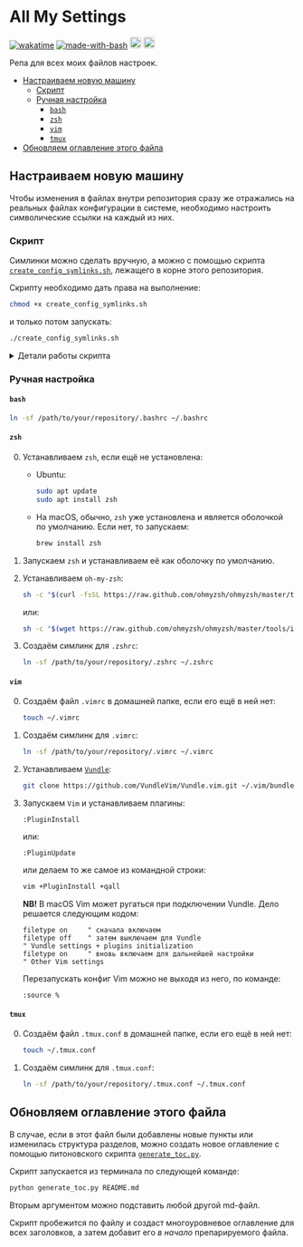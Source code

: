 # All My Settings

[![wakatime](https://wakatime.com/badge/user/45d08a79-2677-4493-83b7-77be5bfef3a9/project/bd858417-61db-4956-9166-d6f1bd51569f.svg)](https://wakatime.com/badge/user/45d08a79-2677-4493-83b7-77be5bfef3a9/project/bd858417-61db-4956-9166-d6f1bd51569f)
[![made-with-bash](https://img.shields.io/badge/Made%20with-Bash-1f425f.svg)](https://www.gnu.org/software/bash/)
<img src="https://img.shields.io/badge/VIM-%2311AB00.svg?&style=for-the-badge&logo=vim&logoColor=white" alt="vim" height="20" style="border-radius:3px">
<img src="https://img.shields.io/badge/tmux-1BB91F?style=for-the-badge&logo=tmux&logoColor=white" alt="tmux" height="20" style="border-radius:3px">

Репа для всех моих файлов настроек.

- [Настраиваем новую машину](#настраиваем-новую-машину)
    - [Скрипт](#скрипт)
    - [Ручная настройка](#ручная-настройка)
      - [`bash`](#`bash`)
      - [`zsh`](#`zsh`)
      - [`vim`](#`vim`)
      - [`tmux`](#`tmux`)
- [Обновляем оглавление этого файла](#обновляем-оглавление-этого-файла)

## Настраиваем новую машину

Чтобы изменения в файлах внутри репозитория сразу же отражались на реальных файлах конфигурации в системе, необходимо настроить символические ссылки на каждый из них.

### Скрипт

Симлинки можно сделать вручную, а можно с помощью скрипта [`create_config_symlinks.sh`](create_config_symlinks.sh), лежащего в корне этого репозитория.

Скрипту необходимо дать права на выполнение:

```bash
chmod +x create_config_symlinks.sh
```

и только потом запускать:

```bash
./create_config_symlinks.sh
```

<details>
  <summary>Детали работы скрипта</summary>
    <ol>
      <li>Заходим в директорию скрипта с помощью команды <code>cd</code>. Путь до неё берём из переменной <code>${BASH_SOURCE[0]}</code>.</li>
      <li>Определяем абсолютный путь до директории со скриптом (и, соответственно, с файлами) с помощью <code>pwd</code>.</li>
      <li>Объявляем функцию <code>check_and_create_symlink()</code>, которая принимает на вход имя конфигурационного файла и производим проверки:
        <ul>
          <li>Если симлинк уже существует и указывает на нужный нам файл, то ничего не делаем.</li>
          <li>Если симлинк есть, но ведёт в другое место, то перезаписываем его на файл из той директории, в которой находится скрипт.</li>
          <li>Если симлинка нет, то создаём его.</li>
          <li>Путь до домашней папки определяем с помощью переменной <code>$HOME</code>.</li>
        </ul>
      <li>Имена конфигурационных файлов храним в массиве <code>files</code>. Мы итерируемся по этому массиву в цикле <code>for</code> и передаём имя каждого файла в функцию <code>check_and_create_symlink()</code> в качестве аргумента.</li>
      <li>В конце выводим в консоль сообщение о том, что работа скрипта завершена.</li>
    </ol>
</details>


### Ручная настройка

#### `bash`

```sh
ln -sf /path/to/your/repository/.bashrc ~/.bashrc
```

#### `zsh`

0. Устанавливаем `zsh`, если ещё не установлена:

    * Ubuntu:

        ```sh
        sudo apt update
        sudo apt install zsh
        ```

    * На macOS, обычно, `zsh` уже установлена и является оболочкой по умолчанию. Если нет, то запускаем:

        ```sh
        brew install zsh
        ```

0. Запускаем `zsh` и устанавливаем её как оболочку по умолчанию.

0. Устанавливаем `oh-my-zsh`:

    ```sh
    sh -c "$(curl -fsSL https://raw.github.com/ohmyzsh/ohmyzsh/master/tools/install.sh)"
    ```

    или:

    ```sh
    sh -c "$(wget https://raw.github.com/ohmyzsh/ohmyzsh/master/tools/install.sh -O -)"
    ```

0. Создаём симлинк для `.zshrc`:

    ```sh
    ln -sf /path/to/your/repository/.zshrc ~/.zshrc
    ```

#### `vim`

0. Создаём файл `.vimrc` в домашней папке, если его ещё в ней нет:

    ```sh
    touch ~/.vimrc
    ```

0. Создаём симлинк для `.vimrc`:

    ```sh
    ln -sf /path/to/your/repository/.vimrc ~/.vimrc
    ```

0. Устанавливаем [`Vundle`](https://github.com/VundleVim/Vundle.vim#quick-start):

    ```sh
    git clone https://github.com/VundleVim/Vundle.vim.git ~/.vim/bundle/Vundle.vim
    ```

0. Запускаем `Vim` и устанавливаем плагины:

    ```vim
    :PluginInstall
    ```

    или:

    ```vim
    :PluginUpdate
    ```

    или делаем то же самое из командной строки:

    ```sh
    vim +PluginInstall +qall
    ```

    __NB!__ В macOS Vim может ругаться при подключении Vundle. Дело решается следующим кодом:

    ```vim
    filetype on     " сначала включаем
    filetype off    " затем выключаем для Vundle
    " Vundle settings + plugins initialization
    filetype on     " вновь включаем для дальнейшей настройки
    " Other Vim settings
    ```

    Перезапускать конфиг Vim можно не выходя из него, по команде:

    ```vim
    :source %
    ```

#### `tmux`

0. Создаём файл `.tmux.conf` в домашней папке, если его ещё в ней нет:

    ```sh
    touch ~/.tmux.conf
    ```

0. Создаём симлинк для `.tmux.conf`:

    ```sh
    ln -sf /path/to/your/repository/.tmux.conf ~/.tmux.conf
    ```

## Обновляем оглавление этого файла

В случае, если в этот файл были добавлены новые пункты или изменилась структура разделов,
можно создать новое оглавление с помощью питоновского скрипта [`generate_toc.py`](generate_toc.py).

Скрипт запускается из терминала по следующей команде:

```sh
python generate_toc.py README.md
```

Вторым аргументом можно подставить любой другой md-файл.

Скрипт пробежится по файлу и создаст многоуровневое оглавление для всех заголовков, а затем добавит его *в начало* препарируемого файла.
